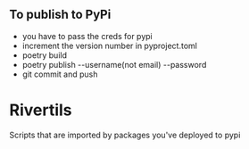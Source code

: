 ## To publish to PyPi 

- you have to pass the creds for pypi
- increment the version number in pyproject.toml
- poetry build
- poetry publish --username(not email) --password
- git commit and push

# Rivertils

Scripts that are imported by packages you've deployed to pypi
